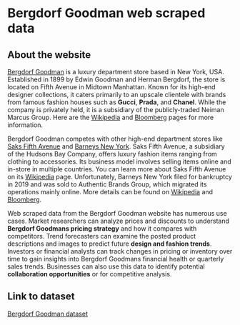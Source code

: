 # Bergdorf Goodman web scraped data 

## About the website

[Bergdorf Goodman](https://www.bergdorfgoodman.com/) is a luxury department store based in New York, USA. Established in 1899 by Edwin Goodman and Herman Bergdorf, the store is located on Fifth Avenue in Midtown Manhattan. Known for its high-end designer collections, it caters primarily to an upscale clientele with brands from famous fashion houses such as **Gucci**, **Prada**, and **Chanel**. While the company is privately held, it is a subsidiary of the publicly-traded Neiman Marcus Group. Here are the [Wikipedia](https://en.wikipedia.org/wiki/Bergdorf_Goodman) and [Bloomberg](https://www.bloomberg.com/profile/company/0191997D:US) pages for more information.

Bergdorf Goodman competes with other high-end department stores like [Saks Fifth Avenue](https://www.saksfifthavenue.com/) and [Barneys New York](https://www.barneys.com/). Saks Fifth Avenue, a subsidiary of the Hudsons Bay Company, offers luxury fashion items ranging from clothing to accessories. Its business model involves selling items online and in-store in multiple countries. You can learn more about Saks Fifth Avenue on its [Wikipedia](https://en.wikipedia.org/wiki/Saks_Fifth_Avenue) page. Unfortunately, Barneys New York filed for bankruptcy in 2019 and was sold to Authentic Brands Group, which migrated its operations mainly online. More details can be found on [Wikipedia](https://en.wikipedia.org/wiki/Barneys_New_York) and [Bloomberg](https://www.bloomberg.com/profile/company/0816772D:US).

Web scraped data from the Bergdorf Goodman website has numerous use cases. Market researchers can analyze prices and discounts to understand **Bergdorf Goodmans pricing strategy** and how it compares with competitors. Trend forecasters can examine the posted product descriptions and images to predict future **design and fashion trends**. Investors or financial analysts can track changes in pricing or inventory over time to gain insights into Bergdorf Goodmans financial health or quarterly sales trends. Businesses can also use this data to identify potential **collaboration opportunities** or for competitive analysis.


## Link to **dataset**

[Bergdorf Goodman dataset](https://www.databoutique.com/buy-data-list-subset/Bergdorf%20Goodman%20web%20scraped%20data/r/reclshNEXITFdPWRG)
